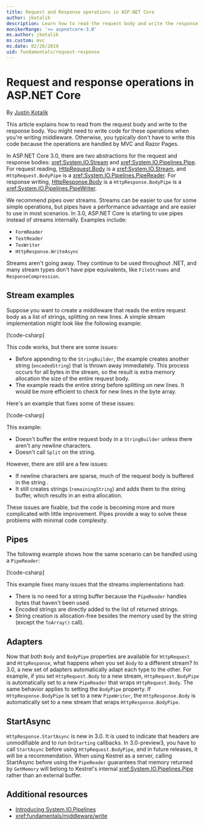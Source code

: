 ```yaml
---
title: Request and Response operations in ASP.NET Core
author: jkotalik
description: Learn how to read the request body and write the response body in ASP.NET Core.
monikerRange: '>= aspnetcore-3.0'
ms.author: jkotalik
ms.custom: mvc
ms.date: 02/26/2019
uid: fundamentals/request-response
---
```

# Request and response operations in ASP.NET Core

By [Justin Kotalik](https://github.com/jkotalik)

This article explains how to read from the request body and write to the response body. You might need to write code for these operations when you're writing middleware. Otherwise, you typically don't have to write this code because the operations are handled by MVC and Razor Pages.

In ASP.NET Core 3.0, there are two abstractions for the request and response bodies: <xref:System.IO.Stream> and <xref:System.IO.Pipelines.Pipe>. For request reading, [HttpRequest.Body](xref:Microsoft.AspNetCore.Http.HttpRequest.Body) is a <xref:System.IO.Stream>, and `HttpRequest.BodyPipe` is a <xref:System.IO.Pipelines.PipeReader>. For response writing, [HttpResponse.Body](xref:Microsoft.AspNetCore.Http.HttpResponse.Body) is a `HttpResponse.BodyPipe` is a <xref:System.IO.Pipelines.PipeWriter>.

We recommend pipes over streams. Streams can be easier to use for some simple operations, but pipes have a performance advantage and are easier to use in most scenarios. In 3.0, ASP.NET Core is starting to use pipes instead of streams internally. Examples include:

- `FormReader`
- `TextReader`
- `TexWriter`
- `HttpResponse.WriteAsync`

Streams aren't going away. They continue to be used throughout .NET, and many stream types don't have pipe equivalents, like `FileStreams` and `ResponseCompression`.

## Stream examples

Suppose you want to create a middleware that reads the entire request body as a list of strings, splitting on new lines. A simple stream implementation might look like the following example:

[!code-csharp[](request-response/samples/3.x/RequestResponseSample/Startup.cs?name=GetListOfStringsFromStream)]

This code works, but there are some issues:

- Before appending to the `StringBuilder`, the example creates another string (`encodedString`) that is thrown away immediately. This process occurs for all bytes in the stream, so the result is extra memory allocation the size of the entire request body.
- The example reads the entire string before splitting on new lines. It would be more efficient to check for new lines in the byte array.

Here's an example that fixes some of these issues:

[!code-csharp[](request-response/samples/3.x/RequestResponseSample/Startup.cs?name=GetListOfStringsFromStreamMoreEfficient)]

This example:

- Doesn't buffer the entire request body in a `StringBuilder` unless there aren't any newline characters.
- Doesn't call `Split` on the string.

However, there are still are a few issues:

- If newline characters are sparse, much of the request body is buffered in the string .
- It still creates strings (`remainingString`) and adds them to the string buffer, which results in an extra allocation.

These issues are fixable, but the code is becoming more and more complicated with little improvement. Pipes provide a way to solve these problems with minimal code complexity.

## Pipes

The following example shows how the same scenario can be handled using a `PipeReader`:

[!code-csharp[](request-response/samples/3.x/RequestResponseSample/Startup.cs?name=GetListOfStringFromPipe)]

This example fixes many issues that the streams implementations had:

- There is no need for a string buffer because the `PipeReader` handles bytes that haven't been used.
- Encoded strings are directly added to the list of returned strings.
- String creation is allocation-free besides the memory used by the string (except the `ToArray()` call).

## Adapters

Now that both `Body` and `BodyPipe` properties are available for `HttpRequest` and `HttpResponse`, what happens when you set `Body` to a different stream? In 3.0, a new set of adapters automatically adapt each type to the other. For example, if you set `HttpRequest.Body` to a new stream, `HttpRequest.BodyPipe` is automatically set to a new `PipeReader` that wraps `HttpRequest.Body`. The same behavior applies to setting the `BodyPipe` property. If `HttpResponse.BodyPipe` is set to a new `PipeWriter`, the `HttpResponse.Body` is automatically set to a new stream that wraps `HttpResponse.BodyPipe`.

## StartAsync

`HttpResponse.StartAsync` is new in 3.0. It is used to indicate that headers are unmodifiable and to run `OnStarting` callbacks. In 3.0-preview3, you have to call `StartAsync` before using `HttpRequest.BodyPipe`, and in future releases, it will be a recommendation. When using Kestrel as a server, calling StartAsync before using the `PipeReader` guarantees that memory returned by `GetMemory` will belong to Kestrel's internal <xref:System.IO.Pipelines.Pipe> rather than an external buffer.

## Additional resources

* [Introducing System.IO.Pipelines](https://devblogs.microsoft.com/dotnet/system-io-pipelines-high-performance-io-in-net/)
* <xref:fundamentals/middleware/write>